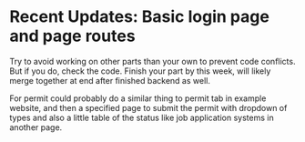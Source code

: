 # Recent Updates: Basic login page and page routes

Try to avoid working on other parts than your own to prevent code conflicts. But if you do, check the code.
Finish your part by this week, will likely merge together at end after finished backend as well.

For permit could probably do a similar thing to permit tab in example website, and then a specified page to submit the permit with dropdown of types and also a little table of the status like job application systems in another page.
